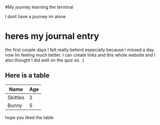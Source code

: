 #My journey learning the terminal

I dont have  a journey 
im  alone

# heres my journal entry
the first couple days I felt really behind especially because i missed a day. now Im feeling much better. I can create links and this whole website and I also thought I did well on the quiz so. :)

## Here is a table

| Name | Age |
| ---- | ---- |
| Skittles | 2 |
| Bunny | 5 |

hope you liked the table
